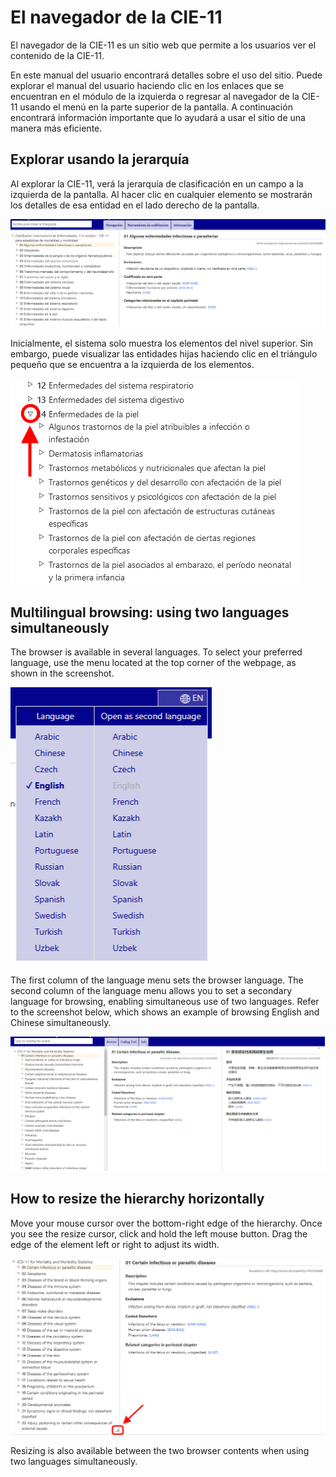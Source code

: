 ﻿# El navegador de la CIE-11 

El navegador de la CIE-11 es un sitio web que permite a los usuarios ver el contenido de la CIE-11.

En este manual del usuario encontrará detalles sobre el uso del sitio. Puede explorar el manual del usuario haciendo clic en los enlaces que se encuentran en el módulo de la izquierda o regresar al navegador de la CIE-11 usando el menú en la parte superior de la pantalla. A continuación encontrará información importante que lo ayudará a usar el sitio de una manera más eficiente. 

## Explorar usando la jerarquía

Al explorar la CIE-11, verá la jerarquía de clasificación en un campo a la izquierda de la pantalla. Al hacer clic en cualquier elemento se mostrarán los detalles de esa entidad en el lado derecho de la pantalla.

![screenshot of the hierarchy and entity displayed](img/hierarchy.png "Hierarchy and entity displayed")

Inicialmente, el sistema solo muestra los elementos del nivel superior. Sin embargo, puede visualizar las entidades hijas haciendo clic en el triángulo pequeño que se encuentra a la izquierda de los elementos.

![screenshot of the hierarchy expanded](img/hierarchy-expanded.png "Hierarchy expanded")


## Multilingual browsing: using two languages simultaneously

The browser is available in several languages. To select your preferred language, use the menu located at the top corner of the webpage, as shown in the screenshot.

![screenshot of the multilingual menu](img/multilingual.png "Multilingual menu")

The first column of the language menu sets the browser language. The second column of the language menu allows you to set a secondary language for browsing, enabling simultaneous use of two languages. Refer to the screenshot below, which shows an example of browsing English and Chinese simultaneously.

![screenshot of browsing two languages simultaneously](img/browser-second-language.png "Browsing two languages simultaneously")


## How to resize the hierarchy horizontally

Move your mouse cursor over the bottom-right edge of the hierarchy. Once you see the resize cursor, click and hold the left mouse button. Drag the edge of the element left or right to adjust its width. 

![screenshot of how to resize](img/browser-resize.png "Browser resize")

Resizing is also available between the two browser contents when using two languages simultaneously.